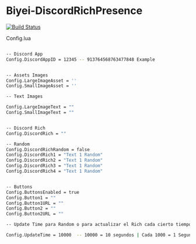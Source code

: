 # Biyei-DiscordRichPresence

[![Build Status](https://travis-ci.org/joemccann/dillinger.svg?branch=master)](https://discord.gg/PnDGu92dnD)

Config.lua

```sh

-- Discord App
Config.DiscordAppID = 12345 -- 913764568763477848 Example


-- Assets Images
Config.LargeImageAsset = ''
Config.SmallImageAsset = ''

-- Text Images

Config.LargeImageText = ""
Config.SmallImageText = ""


-- Discord Rich
Config.DiscordRich = ""

-- Random
Config.DiscordRichRandom = false
Config.DiscordRich1 = "Text 1 Random"
Config.DiscordRich2 = "Text 1 Random"
Config.DiscordRich3 = "Text 1 Random"
Config.DiscordRich4 = "Text 1 Random"


-- Buttons
Config.ButtonsEnabled = true
Config.Button1 = ""
Config.Button1URL = ""
Config.Button2 = ""
Config.Button2URL = ""

-- Update Time para Random o para actualizar el Rich cada cierto tiempo

Config.UpdateTime = 10000  -- 10000 = 10 segundos | Cada 1000 = 1 Segundo

```
